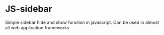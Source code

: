 ﻿# JS-sidebar

Simple sidebar hide and show function in javascript. Can be used in almost all web application frameworks.
